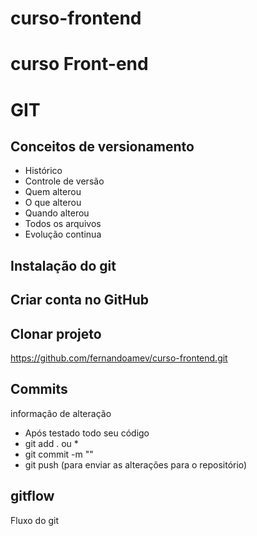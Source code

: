 # curso-frontend

# curso Front-end

# GIT
## Conceitos de versionamento
- Histórico
- Controle de versão
- Quem alterou
- O que alterou
- Quando alterou
- Todos os arquivos
- Evolução continua

## Instalação do git

## Criar conta no GitHub

## Clonar projeto
https://github.com/fernandoamev/curso-frontend.git

## Commits
informação de alteração
- Após testado todo seu código
- git add . ou *
- git commit -m ""
- git push (para enviar as alterações para o repositório)

## gitflow
Fluxo do git
